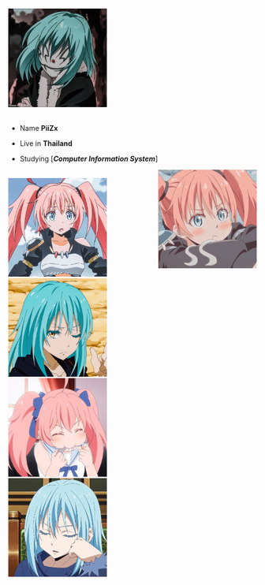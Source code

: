 <div>
<br/>
<img src="img/rmr1.jpg" width="200" />
<br/>
<br/>
  
- Name **PiiZx**

- Live in **Thailand**

- Studying [***Computer Information System***]

<img src="img/ml3.jpg" width="200" align="right" />
<br/>
<img src="img/ml2.jpg" width="200" />
<br/>
<img src="img/rmr2.jpg" width="200" />
<br/>
<img src="img/ml1.jpg" width="200" />
<br/>
<img src="img/rmr3.jpg" width="200" />
<br/>